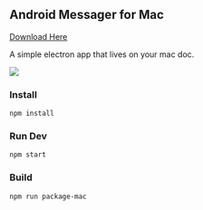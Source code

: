 ## Android Messager for Mac

[Download Here](https://github.com/leon-do/Android-Messenger-OSX/releases/)

A simple electron app that lives on your mac doc.

![](https://imgur.com/4S9QHVN.png)

### Install

`npm install`

### Run Dev

`npm start`

### Build

`npm run package-mac`
